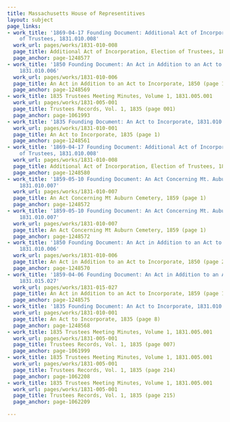 ```yaml
---
title: Massachusetts House of Representitives
layout: subject
page_links:
- work_title: '1869-04-17 Founding Document: Additional Act of Incorporation, Election
    of Trustees, 1831.010.008'
  work_url: pages/works/1831-010-008
  page_title: Additional Act of Incorporation, Election of Trustees, 1869 (page 001)
  page_anchor: page-1248577
- work_title: '1850 Founding Document: An Act in Addition to an Act to Incorporate,
    1831.010.006'
  work_url: pages/works/1831-010-006
  page_title: An Act in Addition to an Act to Incorporate, 1850 (page 1)
  page_anchor: page-1248569
- work_title: 1835 Trustees Meeting Minutes, Volume 1, 1831.005.001
  work_url: pages/works/1831-005-001
  page_title: Trustees Records, Vol. 1, 1835 (page 001)
  page_anchor: page-1061993
- work_title: '1835 Founding Document: An Act to Incorporate, 1831.010.001'
  work_url: pages/works/1831-010-001
  page_title: An Act to Incorporate, 1835 (page 1)
  page_anchor: page-1248561
- work_title: '1869-04-17 Founding Document: Additional Act of Incorporation, Election
    of Trustees, 1831.010.008'
  work_url: pages/works/1831-010-008
  page_title: Additional Act of Incorporation, Election of Trustees, 1869 (page 004)
  page_anchor: page-1248580
- work_title: '1859-05-10 Founding Document: An Act Concerning Mt. Auburn Cemetery,
    1831.010.007'
  work_url: pages/works/1831-010-007
  page_title: An Act Concerning Mt Auburn Cemetery, 1859 (page 1)
  page_anchor: page-1248572
- work_title: '1859-05-10 Founding Document: An Act Concerning Mt. Auburn Cemetery,
    1831.010.007'
  work_url: pages/works/1831-010-007
  page_title: An Act Concerning Mt Auburn Cemetery, 1859 (page 1)
  page_anchor: page-1248572
- work_title: '1850 Founding Document: An Act in Addition to an Act to Incorporate,
    1831.010.006'
  work_url: pages/works/1831-010-006
  page_title: An Act in Addition to an Act to Incorporate, 1850 (page 2)
  page_anchor: page-1248570
- work_title: '1859-04-06 Founding Document: An Act in Addition to an Act to Incorporate,
    1831.015.027'
  work_url: pages/works/1831-015-027
  page_title: An Act in Addition to an Act to Incorporate, 1859 (page 1)
  page_anchor: page-1248575
- work_title: '1835 Founding Document: An Act to Incorporate, 1831.010.001'
  work_url: pages/works/1831-010-001
  page_title: An Act to Incorporate, 1835 (page 8)
  page_anchor: page-1248568
- work_title: 1835 Trustees Meeting Minutes, Volume 1, 1831.005.001
  work_url: pages/works/1831-005-001
  page_title: Trustees Records, Vol. 1, 1835 (page 007)
  page_anchor: page-1061999
- work_title: 1835 Trustees Meeting Minutes, Volume 1, 1831.005.001
  work_url: pages/works/1831-005-001
  page_title: Trustees Records, Vol. 1, 1835 (page 214)
  page_anchor: page-1062208
- work_title: 1835 Trustees Meeting Minutes, Volume 1, 1831.005.001
  work_url: pages/works/1831-005-001
  page_title: Trustees Records, Vol. 1, 1835 (page 215)
  page_anchor: page-1062209

---
```

